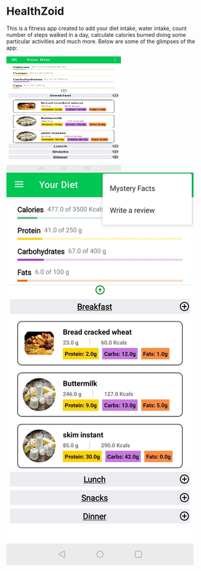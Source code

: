 # HealthZoid
This is a fitness app created to add your diet intake, water intake, count number of steps walked in a day, calculate calories burned doing some particular activities and much more. Below are some of the glimpses of the app:

<img src="https://github.com/sanchitvasdev/HealthZoid/blob/master/Daily%20intake%201.jpeg" style="width: 300px; height: 300px">
<img src="https://github.com/sanchitvasdev/HealthZoid/blob/master/Daily%20intake%202.jpeg">
